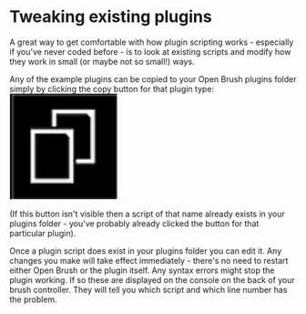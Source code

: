 # Tweaking existing plugins

A great way to get comfortable with how plugin scripting works - especially if you've never coded before - is to look at existing scripts and modify how they work in small (or maybe not so small!) ways.

Any of the example plugins can be copied to your Open Brush plugins folder simply by clicking the copy button for that plugin type: <img src="../../../.gitbook/assets/image (2) (1).png" alt="" data-size="line">

(If this button isn't visible then a script of that name already exists in your plugins folder - you've probably already clicked the button for that particular plugin).

Once a plugin script does exist in your plugins folder you can edit it. Any changes you make will take effect immediately - there's no need to restart either Open Brush or the plugin itself. Any syntax errors might stop the plugin working. If so these are displayed on the console on the back of your brush controller. They will tell you which script and which line number has the problem.

